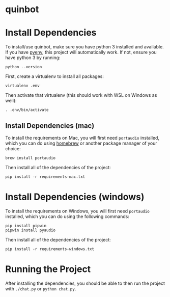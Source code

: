 # quinbot

# Install Dependencies

To install/use quinbot, make sure you have python 3 installed and available. If you have
[pyenv](https://github.com/pyenv/pyenv), this project will automatically work. If not,
ensure you have python 3 by running:

```
python --version
```

First, create a virtualenv to install all packages:

```
virtualenv .env
```

Then activate that virtualenv (this should work with WSL on Windows as well):

```
. .env/bin/activate
```

## Install Dependencies (mac)

To install the requirements on Mac, you will first need `portaudio` installed, which you
can do using [homebrew](https://brew.sh/) or another package manager of your choice:

```
brew install portaudio
```

Then install all of the dependencies of the project:

```
pip install -r requirements-mac.txt
```

# Install Dependencies (windows)

To install the requirements on Windows, you will first need `portaudio` installed, which
you can do using the following commands:

```
pip install pipwin
pipwin install pyaudio
```

Then install all of the dependencies of the project:

```
pip install -r requirements-windows.txt
```

# Running the Project

After installing the dependencies, you should be able to then run the project with
`./chat.py` or `python chat.py`.
